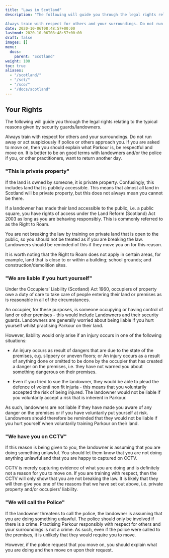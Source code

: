 ```yaml
---
title: "Laws in Scotland"
description: "The following will guide you through the legal rights relating to the typical reasons given by security guards/landowners.

Always train with respect for others and your surroundings. Do not run away or act suspiciously if police or others approach you. If you are asked to move on, then you should explain what Parkour is, be respectful and move on. It is better to be on good terms with landowners and/or the police if you, or other practitioners, want to return another day."
date: 2020-10-06T08:48:57+00:00
lastmod: 2020-10-06T08:48:57+00:00
draft: false
images: []
menu:
  docs:
    parent: "Scotland"
weight: 100
toc: true
aliases:
  - "/scotland/"
  - "/sct/"
  - "/sco/"
  - "/docs/scotland"
---
```


## Your Rights

The following will guide you through the legal rights relating to the typical reasons given by security guards/landowners.

Always train with respect for others and your surroundings. Do not run away or act suspiciously if police or others approach you. If you are asked to move on, then you should explain what Parkour is, be respectful and move on. It is better to be on good terms with landowners and/or the police if you, or other practitioners, want to return another day.

### "This is private property"

If the land is owned by someone, it is private property. Confusingly, this includes land that is publicly accessible. This means that almost all land in Scotland will be private property, but this does not always mean you cannot be there.

If a landowner has made their land accessible to the public, i.e. a public square, you have rights of access under the Land Reform (Scotland) Act 2003 as long as you are behaving responsibly. This is commonly referred to as the Right to Roam.

You are not breaking the law by training on private land that is open to the public, so you should not be treated as if you are breaking the law. Landowners should be reminded of this if they move you on for this reason.

It is worth noting that the Right to Roam does not apply in certain areas, for example, land that is close to or within a building; school grounds; and construction/demolition sites.

### "We are liable if you hurt yourself"

Under the Occupiers’ Liability (Scotland) Act 1960, occupiers of property owe a duty of care to take care of people entering their land or premises as is reasonable in all of the circumstances.

An occupier, for these purposes, is someone occupying or having control of land or other premises - this would include Landowners and their security guards. Landowners are generally worried about being liable if you hurt yourself whilst practising Parkour on their land.

However, liability would only arise if an injury occurs in one of the following situations:

- An injury occurs as result of dangers that are due to the state of the premises, e.g. slippery or uneven floors; or An injury occurs as a result of anything done or omitted to be done by the occupier that has created a danger on the premises, i.e. they have not warned you about something dangerous on their premises.

- Even if you tried to sue the landowner, they would be able to plead the defence of volenti non fit injuria - this means that you voluntarily accepted the risk of being injured. The landowner would not be liable if you voluntarily accept a risk that is inherent in Parkour.

As such, landowners are not liable if they have made you aware of any danger on the premises or if you have voluntarily put yourself at risk. Landowners should therefore be reminded that they would not be liable if you hurt yourself when voluntarily training Parkour on their land.

### "We have you on CCTV"

If this reason is being given to you, the landowner is assuming that you are doing something unlawful. You should let them know that you are not doing anything unlawful and that you are happy to captured on CCTV.

CCTV is merely capturing evidence of what you are doing and is definitely not a reason for you to move on. If you are training with respect, then the CCTV will only show that you are not breaking the law. It is likely that they will then give you one of the reasons that we have set out above, i.e. private property and/or occupiers’ liability.

### "We will call the Police"

If the landowner threatens to call the police, the landowner is assuming that you are doing something unlawful. The police should only be involved if there is a crime. Practising Parkour responsibly with respect for others and your surroundings is not a crime. As such, even if the police were called to the premises, it is unlikely that they would require you to move.

However, if the police request that you move on, you should explain what you are doing and then move on upon their request.

